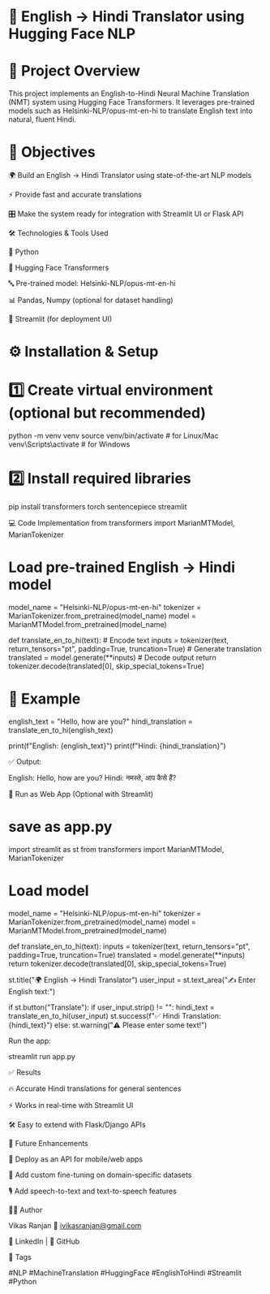 # 📘 English → Hindi Translator using Hugging Face NLP
# 📌 Project Overview

This project implements an English-to-Hindi Neural Machine Translation (NMT) system using Hugging Face Transformers. It leverages pre-trained models such as Helsinki-NLP/opus-mt-en-hi to translate English text into natural, fluent Hindi.

# 🎯 Objectives

🌍 Build an English → Hindi Translator using state-of-the-art NLP models

⚡ Provide fast and accurate translations

🎛️ Make the system ready for integration with Streamlit UI or Flask API

🛠️ Technologies & Tools Used

🐍 Python

🤗 Hugging Face Transformers

🔤 Pre-trained model: Helsinki-NLP/opus-mt-en-hi

📊 Pandas, Numpy (optional for dataset handling)

🚀 Streamlit (for deployment UI)

# ⚙️ Installation & Setup
# 1️⃣ Create virtual environment (optional but recommended)
python -m venv venv
source venv/bin/activate  # for Linux/Mac
venv\Scripts\activate     # for Windows

# 2️⃣ Install required libraries
pip install transformers torch sentencepiece streamlit

💻 Code Implementation
from transformers import MarianMTModel, MarianTokenizer

# Load pre-trained English → Hindi model
model_name = "Helsinki-NLP/opus-mt-en-hi"
tokenizer = MarianTokenizer.from_pretrained(model_name)
model = MarianMTModel.from_pretrained(model_name)

def translate_en_to_hi(text):
    # Encode text
    inputs = tokenizer(text, return_tensors="pt", padding=True, truncation=True)
    # Generate translation
    translated = model.generate(**inputs)
    # Decode output
    return tokenizer.decode(translated[0], skip_special_tokens=True)

# 🔎 Example
english_text = "Hello, how are you?"
hindi_translation = translate_en_to_hi(english_text)

print(f"English: {english_text}")
print(f"Hindi: {hindi_translation}")


✅ Output:

English: Hello, how are you?
Hindi: नमस्ते, आप कैसे हैं?

🚀 Run as Web App (Optional with Streamlit)
# save as app.py
import streamlit as st
from transformers import MarianMTModel, MarianTokenizer

# Load model
model_name = "Helsinki-NLP/opus-mt-en-hi"
tokenizer = MarianTokenizer.from_pretrained(model_name)
model = MarianMTModel.from_pretrained(model_name)

def translate_en_to_hi(text):
    inputs = tokenizer(text, return_tensors="pt", padding=True, truncation=True)
    translated = model.generate(**inputs)
    return tokenizer.decode(translated[0], skip_special_tokens=True)

st.title("🌍 English → Hindi Translator")
user_input = st.text_area("✍️ Enter English text:")

if st.button("Translate"):
    if user_input.strip() != "":
        hindi_text = translate_en_to_hi(user_input)
        st.success(f"✅ Hindi Translation: {hindi_text}")
    else:
        st.warning("⚠️ Please enter some text!")


Run the app:

streamlit run app.py

✅ Results

🔥 Accurate Hindi translations for general sentences

⚡ Works in real-time with Streamlit UI

🛠️ Easy to extend with Flask/Django APIs

🚀 Future Enhancements

📡 Deploy as an API for mobile/web apps

🧠 Add custom fine-tuning on domain-specific datasets

🎙️ Add speech-to-text and text-to-speech features

👨‍💻 Author

Vikas Ranjan
📧 ivikasranjan@gmail.com

🔗 LinkedIn | 🔗 GitHub

📌 Tags

#NLP #MachineTranslation #HuggingFace #EnglishToHindi #Streamlit #Python

